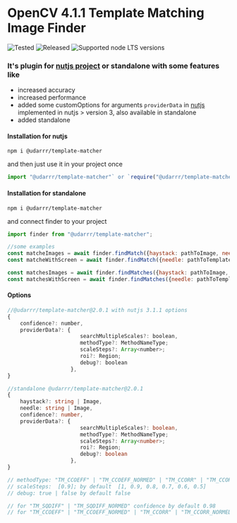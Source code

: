 # OpenCV 4.1.1 Template Matching Image Finder

![Tested](https://github.com/udarrr/TemplateMatcher/workflows/Tests/badge.svg)
![Released](https://github.com/udarrr/TemplateMatcher/workflows/Create%20tagged%20release/badge.svg)
![Supported node LTS versions](https://img.shields.io/badge/node@arch64-12%2C%2013%2C%2014%2C%2015%2C%2016%2C%2017%2C%2018%2C%2019-green)

### It's plugin for [nutjs project](https://www.npmjs.com/package/@nut-tree/nut-js) or standalone with some features like

- increased accuracy
- increased performance
- added some customOptions for arguments `providerData` in [nutjs](https://github.com/nut-tree/nut.js/blob/develop/lib/optionalsearchparameters.class.ts) implemented in nutjs > version 3, also available in standalone
- added standalone

#### Installation for nutjs

```nodejs
npm i @udarrr/template-matcher
```

and then just use it in your project once

```javascript
import "@udarrr/template-matcher"` or `require("@udarrr/template-matcher")
```

#### Installation for standalone

```nodejs
npm i @udarrr/template-matcher
```

and connect finder to your project

```javascript
import finder from "@udarrr/template-matcher";

//some examples
const matcheImages = await finder.findMatch({haystack: pathToImage, needle: pathToTemplate});
const matcheWithScreen = await finder.findMatch({needle: pathToTemplate});

const matchesImages = await finder.findMatches({haystack: pathToImage, needle: pathToTemplate});
const matchesWithScreen = await finder.findMatches({needle: pathToTemplate});
```

#### Options

```javascript
//@udarrr/template-matcher@2.0.1 with nutjs 3.1.1 options 
{
    confidence?: number,
    providerData?: {
                       searchMultipleScales?: boolean,
                       methodType?: MethodNameType; 
                       scaleSteps?: Array<number>; 
                       roi?: Region; 
                       debug?: boolean
                    },
}
```

```typescript
//standalone @udarrr/template-matcher@2.0.1
{
    haystack?: string | Image,
    needle: string | Image,
    confidence?: number,
    providerData?: {
                       searchMultipleScales?: boolean,
                       methodType?: MethodNameType; 
                       scaleSteps?: Array<number>; 
                       roi?: Region; 
                       debug?: boolean
                    },
}
```

```javascript
// methodType: "TM_CCOEFF" | "TM_CCOEFF_NORMED" | "TM_CCORR" | "TM_CCORR_NORMED" | "TM_SQDIFF" | "TM_SQDIFF_NORMED" by default "TM_CCOEFF_NORMED"
// scaleSteps:  [0.9]; by default  [1, 0.9, 0.8, 0.7, 0.6, 0.5]
// debug: true | false by default false

// for "TM_SQDIFF" | "TM_SQDIFF_NORMED" confidence by default 0.98
// for "TM_CCOEFF" | "TM_CCOEFF_NORMED" | "TM_CCORR" | "TM_CCORR_NORMED" by default 0.8
```
